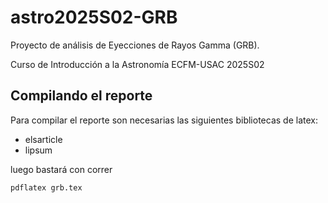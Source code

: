 # astro2025S02-GRB
Proyecto de análisis de Eyecciones de Rayos Gamma (GRB). 

Curso de Introducción a la Astronomía ECFM-USAC 2025S02


## Compilando el reporte
Para compilar el reporte son necesarias las siguientes bibliotecas de latex:
- elsarticle
- lipsum

luego bastará con correr

```bash
pdflatex grb.tex
```

